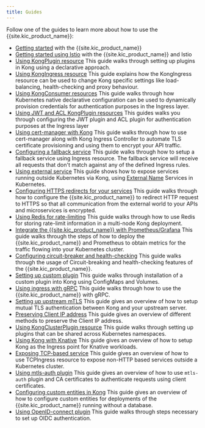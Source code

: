 ```yaml
---
title: Guides
---
```


Follow one of the guides to learn more about how to use
the {{site.kic_product_name}}:

- [Getting started](/kong-ingress-controller/{{page.kong_version}}/guides/getting-started/) with the {{site.kic_product_name}}
- [Getting started using Istio](/kong-ingress-controller/{{page.kong_version}}/guides/getting-started-istio/) with the {{site.kic_product_name}} and Istio
- [Using KongPlugin resource](/kong-ingress-controller/{{page.kong_version}}/guides/using-kongplugin-resource/)
  This guide walks through setting up plugins in Kong using a declarative
  approach.
- [Using KongIngress resource](/kong-ingress-controller/{{page.kong_version}}/guides/using-kongingress-resource/)
  This guide explains how the KongIngress resource can be used to change Kong
  specific settings like load-balancing, health-checking and proxy behaviour.
- [Using KongConsumer resources](/kong-ingress-controller/{{page.kong_version}}/guides/using-consumer-credential-resource/)
  This guide walks through how Kubernetes native declarative configuration
  can be used to dynamically provision credentials for authentication purposes
  in the Ingress layer.
- [Using JWT and ACL KongPlugin resources](/kong-ingress-controller/{{page.kong_version}}/guides/configure-acl-plugin/)
  This guides walks you through configuring the JWT plugin and ACL plugin for
  authentication purposes at the Ingress layer
- [Using cert-manager with Kong](/kong-ingress-controller/{{page.kong_version}}/guides/cert-manager/)
  This guide walks through how to use cert-manager along with Kong Ingress
  Controller to automate TLS certificate provisioning and using them
  to encrypt your API traffic.
- [Configuring a fallback service](/kong-ingress-controller/{{page.kong_version}}/guides/configuring-fallback-service/)
  This guide walks through how to setup a fallback service using Ingress
  resource. The fallback service will receive all requests that don't
  match against any of the defined Ingress rules.
- [Using external service](/kong-ingress-controller/{{page.kong_version}}/guides/using-external-service/)
  This guide shows how to expose services running outside Kubernetes via Kong,
  using [External Name](https://kubernetes.io/docs/concepts/services-networking/service/#externalname)
  Services in Kubernetes.
- [Configuring HTTPS redirects for your services](/kong-ingress-controller/{{page.kong_version}}/guides/configuring-https-redirect/)
  This guide walks through how to configure the {{site.kic_product_name}} to
  redirect HTTP request to HTTPS so that all communication
  from the external world to your APIs and microservices is encrypted.
- [Using Redis for rate-limiting](/kong-ingress-controller/{{page.kong_version}}/guides/redis-rate-limiting/)
  This guide walks through how to use Redis for storing rate-limit information
  in a multi-node Kong deployment.
- [Integrate the {{site.kic_product_name}} with Prometheus/Grafana](/kong-ingress-controller/{{page.kong_version}}/guides/prometheus-grafana/)
  This guide walks through the steps of how to deploy the {{site.kic_product_name}}
  and Prometheus to obtain metrics for the traffic flowing into your
  Kubernetes cluster.
- [Configuring circuit-breaker and health-checking](/kong-ingress-controller/{{page.kong_version}}/guides/configuring-health-checks/)
  This guide walks through the usage of Circuit-breaking and health-checking
  features of the {{site.kic_product_name}}.
- [Setting up custom plugin](/kong-ingress-controller/{{page.kong_version}}/guides/setting-up-custom-plugins/)
  This guide walks through
  installation of a custom plugin into Kong using
  ConfigMaps and Volumes.
- [Using ingress with gRPC](/kong-ingress-controller/{{page.kong_version}}/guides/using-ingress-with-grpc/)
  This guide walks through how to use the {{site.kic_product_name}} with gRPC.
- [Setting up upstream mTLS](/kong-ingress-controller/{{page.kong_version}}/guides/upstream-mtls/)
  This guide gives an overview of how to setup mutual TLS authentication
  between Kong and your upstream server.
- [Preserving Client IP address](/kong-ingress-controller/{{page.kong_version}}/guides/preserve-client-ip/)
  This guide gives an overview of different methods to preserve the Client
  IP address.
- [Using KongClusterPlugin resource](/kong-ingress-controller/{{page.kong_version}}/guides/using-kongclusterplugin-resource/)
  This guide walks through setting up plugins that can be shared across
  Kubernetes namespaces.
- [Using Kong with Knative](/kong-ingress-controller/{{page.kong_version}}/guides/using-kong-with-knative/)
  This guide gives an overview of how to setup Kong as the Ingress point
  for Knative workloads.
- [Exposing TCP-based service](/kong-ingress-controller/{{page.kong_version}}/guides/using-tcpingress/)
  This guide gives an overview of how to use TCPIngress resource to expose
  non-HTTP based services outside a Kubernetes cluster.
- [Using mtls-auth plugin](/kong-ingress-controller/{{page.kong_version}}/guides/using-mtls-auth-plugin/)
  This guide gives an overview of how to use `mtls-auth` plugin and CA
  certificates to authenticate requests using client certificates.
- [Configuring custom entities in Kong](/kong-ingress-controller/{{page.kong_version}}/guides/configuring-custom-entities/)
  This guide gives an overview of how to configure custom entities for
  deployments of the {{site.kic_product_name}} running without a database.
- [Using OpenID-connect plugin](/kong-ingress-controller/{{page.kong_version}}/guides/using-oidc-plugin/)
  This guide walks through steps necessary to set up OIDC authentication.
